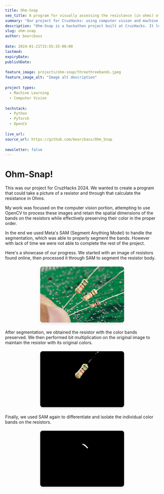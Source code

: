 ```yaml
---
title: Ohm-Snap
seo_title: A program for visually assessing the resistance (in ohms) of a resistor.
summary: "Our project for CruzHacks: using computer vision and machine learning to estimate the resistance of a resistor from just a phone picture."
description: "Ohm-Snap is a hackathon project built at CruzHacks. It leverages computer vision and machine learning to classify and estimate resistor resistance values directly from images, making electronics testing more accessible and convenient."
slug: ohm-snap
author: bearcbass

date: 2024-01-21T15:55:33-08:00
lastmod: 
expiryDate: 
publishDate: 

feature_image: projects/ohm-snap/threethreebands.jpeg
feature_image_alt: "Image alt description"

project types:
  - Machine Learning
  - Computer Vision

techstack:
  - Python
  - PyTorch
  - OpenCV

live_url: 
source_url: https://github.com/bearcbass/Ohm_Snap

newsletter: false
---
```


# Ohm-Snap!

This was our project for CruzHacks 2024. We wanted to create a program that could take a picture of a resistor and through that calculate the resistance in Ohms. 

My work was focused on the computer vision portion, attempting to use OpenCV to process these images and retain the spatial dimensions of the bands on the resistors while effectively preserving their color in the proper order. 

In the end we used Meta's SAM (Segment Anything Model) to handle the segmentation, which was able to properly segment the bands. However with lack of time we were not able to complete the rest of the project.

Here's a showcase of our progress. We started with an image of resistors found online, then processed it through SAM to segment the resistor body.

<div style="text-align: center; margin: 20px 0;">
  <img src="threethreebands.jpeg" alt="Original Image" style="max-width: 80%; height: auto; border-radius: 8px; box-shadow: 0 4px 8px rgba(0,0,0,0.1);">
</div>

After segmentation, we obtained the resistor with the color bands preserved. We then performed bit multiplication on the original image to maintain the resistor with its original colors. 
<div style="text-align: center; margin: 20px 0;">
  <img src="result_image.jpg" alt="Result Image" style="max-width: 80%; height: auto; border-radius: 8px; box-shadow: 0 4px 8px rgba(0,0,0,0.1);">
</div>

Finally, we used SAM again to differentiate and isolate the individual color bands on the resistors. 

<div style="text-align: center; margin: 20px 0;">
  <img src="asdf.png.jpeg" alt="Additional Image" style="max-width: 80%; height: auto; border-radius: 8px; box-shadow: 0 4px 8px rgba(0,0,0,0.1);">
</div>

